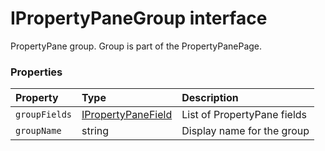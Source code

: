 # IPropertyPaneGroup interface





PropertyPane group. Group is part of the PropertyPanePage.




### Properties

| Property	   | Type	| Description|
|:-------------|:-------|:-----------|
|`groupFields`      | [IPropertyPaneField<any>](IPropertyPaneField.md) | List of PropertyPane fields |
|`groupName`      | string | Display name for the group |




